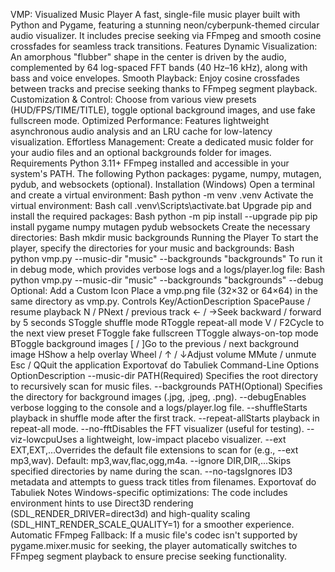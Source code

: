 VMP: Visualized Music Player
A fast, single-file music player built with Python and Pygame, featuring a stunning neon/cyberpunk-themed circular audio visualizer. It includes precise seeking via FFmpeg and smooth cosine crossfades for seamless track transitions.
Features
Dynamic Visualization: An amorphous "flubber" shape in the center is driven by the audio, complemented by 64 log-spaced FFT bands (40 Hz–16 kHz), along with bass and voice envelopes.
Smooth Playback: Enjoy cosine crossfades between tracks and precise seeking thanks to FFmpeg segment playback.
Customization & Control: Choose from various view presets (HUD/FPS/TIME/TITLE), toggle optional background images, and use fake fullscreen mode.
Optimized Performance: Features lightweight asynchronous audio analysis and an LRU cache for low-latency visualization.
Effortless Management: Create a dedicated music folder for your audio files and an optional backgrounds folder for images.
Requirements
Python 3.11+
FFmpeg installed and accessible in your system's PATH.
The following Python packages: pygame, numpy, mutagen, pydub, and websockets (optional).
Installation (Windows)
Open a terminal and create a virtual environment:
Bash
python -m venv .venv
Activate the virtual environment:
Bash
call .venv\Scripts\activate.bat
Upgrade pip and install the required packages:
Bash
python -m pip install --upgrade pip
pip install pygame numpy mutagen pydub websockets
Create the necessary directories:
Bash
mkdir music backgrounds
Running the Player
To start the player, specify the directories for your music and backgrounds:
Bash
python vmp.py --music-dir "music" --backgrounds "backgrounds"
To run it in debug mode, which provides verbose logs and a logs/player.log file:
Bash
python vmp.py --music-dir "music" --backgrounds "backgrounds" --debug
Optional: Add a Custom Icon
Place a vmp.png file (32×32 or 64×64) in the same directory as vmp.py.
Controls
Key/ActionDescription
SpacePause / resume playback
N / PNext / previous track
← / →Seek backward / forward by 5 seconds
SToggle shuffle mode
RToggle repeat-all mode
V / F2Cycle to the next view preset
FToggle fake fullscreen
TToggle always-on-top mode
BToggle background images
[ / ]Go to the previous / next background image
HShow a help overlay
Wheel / ↑ / ↓Adjust volume
MMute / unmute
Esc / QQuit the application
Exportovať do Tabuliek
Command-Line Options
OptionDescription
--music-dir PATH(Required) Specifies the root directory to recursively scan for music files.
--backgrounds PATH(Optional) Specifies the directory for background images (.jpg, .jpeg, .png).
--debugEnables verbose logging to the console and a logs/player.log file.
--shuffleStarts playback in shuffle mode after the first track.
--repeat-allStarts playback in repeat-all mode.
--no-fftDisables the FFT visualizer (useful for testing).
--viz-lowcpuUses a lightweight, low-impact placebo visualizer.
--ext EXT,EXT,...Overrides the default file extensions to scan for (e.g., --ext mp3,wav). Default: mp3,wav,flac,ogg,m4a.
--ignore DIR,DIR,...Skips specified directories by name during the scan.
--no-tagsIgnores ID3 metadata and attempts to guess track titles from filenames.
Exportovať do Tabuliek
Notes
Windows-specific optimizations: The code includes environment hints to use Direct3D rendering (SDL_RENDER_DRIVER=direct3d) and high-quality scaling (SDL_HINT_RENDER_SCALE_QUALITY=1) for a smoother experience.
Automatic FFmpeg Fallback: If a music file's codec isn't supported by pygame.mixer.music for seeking, the player automatically switches to FFmpeg segment playback to ensure precise seeking functionality.
